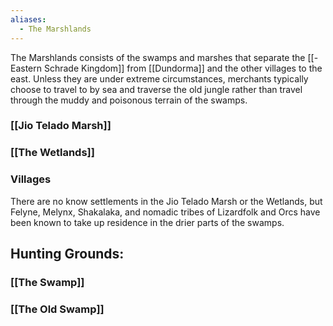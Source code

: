 ```yaml
---
aliases:
  - The Marshlands
---
```

The Marshlands consists of the swamps and marshes that separate the [[-Eastern Schrade Kingdom]] from [[Dundorma]] and the other villages to the east. Unless they are under extreme circumstances, merchants typically choose to travel to by sea and traverse the old jungle rather than travel through the muddy and poisonous terrain of the swamps.

### [[Jio Telado Marsh]]
### [[The Wetlands]]

### Villages
There are no know settlements in the Jio Telado Marsh or the Wetlands, but Felyne, Melynx, Shakalaka, and nomadic tribes of Lizardfolk and Orcs have been known to take up residence in the drier parts of the swamps.

## Hunting Grounds:
### [[The Swamp]]
### [[The Old Swamp]]

